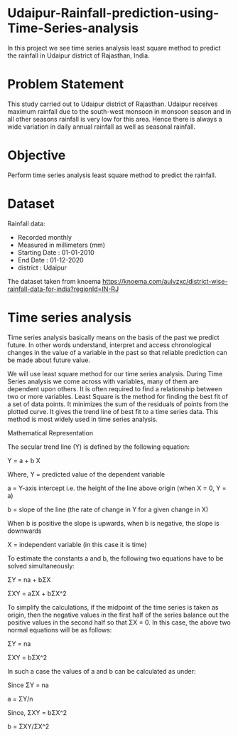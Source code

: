 # Udaipur-Rainfall-prediction-using-Time-Series-analysis
In this project we see time series analysis least square method to predict the rainfall in Udaipur district of Rajasthan, India.

# Problem Statement
This study carried out to Udaipur district of Rajasthan. Udaipur receives maximum rainfall due to the south-west monsoon in monsoon season and in all other seasons rainfall is very low for this area. Hence there is always a wide variation in daily annual rainfall as well as seasonal rainfall.

# Objective
Perform time series analysis least square method to predict the rainfall.

# Dataset
Rainfall data:
* Recorded monthly
* Measured in millimeters (mm)
* Starting Date : 01-01-2010
* End Date : 01-12-2020
* district : Udaipur

The dataset taken from knoema https://knoema.com/aulvzxc/district-wise-rainfall-data-for-india?regionId=IN-RJ

# Time series analysis

Time series analysis basically means on the basis of the past we predict future.
In other words understand, interpret and access chronological changes in the value of a variable in the past so that reliable prediction can be made about future value.

We will use least square method for our time series analysis.
During Time Series analysis we come across with variables, many of them are dependent upon others. It is often required to find a relationship between two or more variables.  Least Square is the method for finding the best fit of a set of data points. It minimizes the sum of the residuals of points from the plotted curve. It gives the trend line of best fit to a time series data. This method is most widely used in time series analysis.

Mathematical Representation

The secular trend line (Y) is defined by the following equation:

Y = a + b X

Where, Y = predicted value of the dependent variable

a = Y-axis intercept i.e. the height of the line above origin (when X = 0, Y = a)

b = slope of the line (the rate of change in Y for a given change in X)

When b is positive the slope is upwards, when b is negative, the slope is downwards

X = independent variable (in this case it is time)

To estimate the constants a and b, the following two equations have to be solved simultaneously:

ΣY = na + bΣX

ΣXY = aΣX + bΣX^2

 To simplify the calculations, if the midpoint of the time series is taken as origin, then the negative values in the first half of the series balance out the positive values in the second half so that ΣX = 0. In this case, the above two normal equations will be as follows:

ΣY = na

ΣXY = bΣX^2

In such a case the values of a and b can be calculated as under:

Since ΣY = na

a = ΣY/n

Since, ΣXY = bΣX^2

b = ΣXY/ΣX^2



